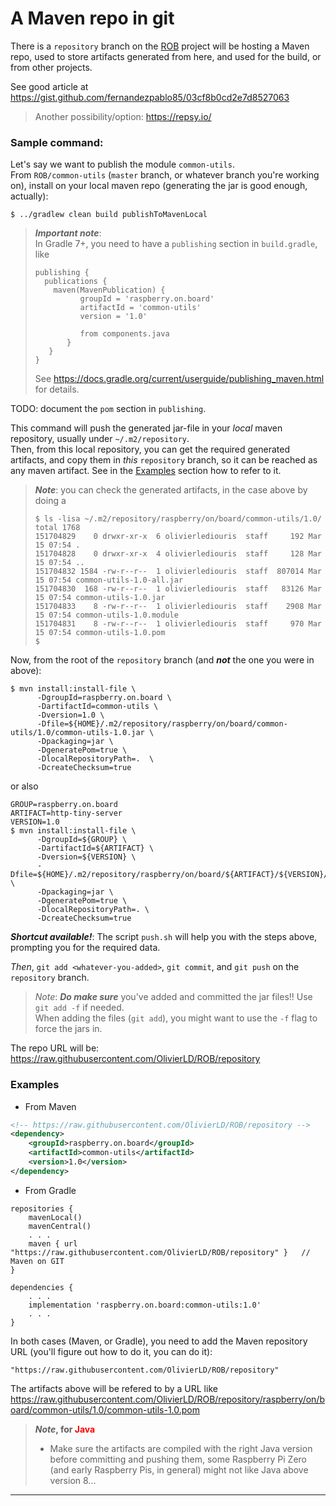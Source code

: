 # A Maven repo in git

There is a `repository` branch on the [ROB](https://github.com/OlivierLD/ROB) project will be hosting a Maven repo, used to store artifacts generated from here, and used for the build, or from other projects.

See good article at <https://gist.github.com/fernandezpablo85/03cf8b0cd2e7d8527063>

> Another possibility/option: <https://repsy.io/>

### Sample command:
Let's say we want to publish the module `common-utils`.  
From `ROB/common-utils` (`master` branch, or whatever branch you're working on), install on your local maven repo (generating the jar is good enough, actually):
```
$ ../gradlew clean build publishToMavenLocal
```
> _**Important note**_:  
> In Gradle 7+, you need to have a `publishing` section in `build.gradle`, like
> ```
> publishing {
>   publications {
>     maven(MavenPublication) {
>           groupId = 'raspberry.on.board'
>           artifactId = 'common-utils'
>           version = '1.0'
>
>           from components.java
>        }
>    }
> }
> ```
> See <https://docs.gradle.org/current/userguide/publishing_maven.html> for details.
>

TODO: document the `pom` section in `publishing`.

This command will push the generated jar-file in your _local_ maven repository, usually under `~/.m2/repository`.  
Then, from this local repository, you can get the required generated artifacts, and copy them in _this_ `repository` branch, so it can be reached as any maven artifact. See in the [Examples](#examples) section how to refer to it.

> _**Note**_: you can check the generated artifacts, in the case above by doing a
> ```
> $ ls -lisa ~/.m2/repository/raspberry/on/board/common-utils/1.0/
> total 1768
> 151704829    0 drwxr-xr-x  6 olivierlediouris  staff     192 Mar 15 07:54 .
> 151704828    0 drwxr-xr-x  4 olivierlediouris  staff     128 Mar 15 07:54 ..
> 151704832 1584 -rw-r--r--  1 olivierlediouris  staff  807014 Mar 15 07:54 common-utils-1.0-all.jar
> 151704830  168 -rw-r--r--  1 olivierlediouris  staff   83126 Mar 15 07:54 common-utils-1.0.jar
> 151704833    8 -rw-r--r--  1 olivierlediouris  staff    2908 Mar 15 07:54 common-utils-1.0.module
> 151704831    8 -rw-r--r--  1 olivierlediouris  staff     970 Mar 15 07:54 common-utils-1.0.pom
> $
> ```

Now, from the root of the `repository` branch (and _**not**_ the one you were in above):
```
$ mvn install:install-file \
      -DgroupId=raspberry.on.board \
      -DartifactId=common-utils \
      -Dversion=1.0 \
      -Dfile=${HOME}/.m2/repository/raspberry/on/board/common-utils/1.0/common-utils-1.0.jar \
      -Dpackaging=jar \
      -DgeneratePom=true \
      -DlocalRepositoryPath=.  \
      -DcreateChecksum=true
```
or also
```
GROUP=raspberry.on.board
ARTIFACT=http-tiny-server
VERSION=1.0
$ mvn install:install-file \
      -DgroupId=${GROUP} \
      -DartifactId=${ARTIFACT} \
      -Dversion=${VERSION} \
      -Dfile=${HOME}/.m2/repository/raspberry/on/board/${ARTIFACT}/${VERSION}/${ARTIFACT}-${VERSION}.jar \
      -Dpackaging=jar \
      -DgeneratePom=true \
      -DlocalRepositoryPath=. \
      -DcreateChecksum=true
```
<!-- _**To try**_: publish the shadowJar-generated archive (the `common-utils-1.0-all.jar` above). -->

**_Shortcut available!_**: The script `push.sh` will help you with the steps above, prompting you for the required data.

_Then_, `git add <whatever-you-added>`, `git commit`, and `git push` on the `repository` branch.
> _Note_: _**Do make sure**_ you've added and committed the jar files!! Use `git add -f` if needed.  
> When adding the files (`git add`), you might want to use the `-f` flag to force the jars in.

The repo URL will be: <https://raw.githubusercontent.com/OlivierLD/ROB/repository>   

### Examples
- From Maven
```xml
<!-- https://raw.githubusercontent.com/OlivierLD/ROB/repository -->
<dependency>
    <groupId>raspberry.on.board</groupId>
    <artifactId>common-utils</artifactId>
    <version>1.0</version>
</dependency>
```

- From Gradle
```groovygit
repositories {
    mavenLocal()
    mavenCentral()
    . . .
    maven { url "https://raw.githubusercontent.com/OlivierLD/ROB/repository" }   // Maven on GIT
}

dependencies {
    . . .
    implementation 'raspberry.on.board:common-utils:1.0'
    . . .
}    
```
In both cases (Maven, or Gradle), you need to add the Maven repository URL (you'll figure out how to do it, you can do it):
```
"https://raw.githubusercontent.com/OlivierLD/ROB/repository"
```
The artifacts above will be refered to by a URL like <https://raw.githubusercontent.com/OlivierLD/ROB/repository/raspberry/on/board/common-utils/1.0/common-utils-1.0.pom>


> **_Note_, for <span style="color: red;">Java</span>**
> - Make sure the artifacts are compiled with the right Java version before committing and pushing them, some Raspberry Pi Zero (and early Raspberry Pis, in general) might not like Java above version 8...

---
